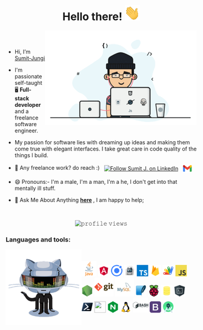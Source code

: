 <h1 align="center">
  Hello there!
  <img src="assets/Hi.gif" width="40px" />
</h1>

<!----
![](https://visitor-badge.glitch.me/badge?page_id=Sumit-Jungi.Sumit-Jungi)
--->

<img align="right" height="250" width="400" alt="GIF" src="assets/code1.gif"/>

<br /> 
<br /> 

- Hi, I’m [Sumit-Jungi](mailto:sumit.jungi555@gmail.com)

- I'm passionate self-taught 🖥 <strong>Full-stack developer</strong> and a freelance software engineer. 

- My passion for software lies with dreaming up ideas and making them come true with elegant interfaces. I take great care in code quality of the things I build.
<!-- <img align="right" alt="GIF" src="assets/code.gif" width="500" height="320" />
 -->

- 💼 Any freelance work? do reach :) &nbsp; [<img src="https://raw.githubusercontent.com/peterthehan/peterthehan/master/assets/linkedin.svg" width="22px" align="center" alt="Follow Sumit J. on LinkedIn" title="Follow Sumit J. on LinkedIn"/>](https://www.linkedin.com/in/sumitjungi/) &nbsp; [<img src="https://raw.githubusercontent.com/github/explore/26c6664ab3c97ff5cef04c3a3f2498bf518186d6/topics/gmail/gmail.png" width="25px" align="center" alt="Send mail to Sumit" title="Send mail to Sumit"/>](mailto:sumit.jungi555@gmail.com) 

- 😄 Pronouns:- I'm a male, I'm a man, I'm a he, I don't get into that mentally ill stuff.

- 💬 Ask Me About Anything <strong> [here](https://github.com/Sumit-Jungi/Sumit-Jungi/issues/1) </strong>, I am happy to help;

<br />
<p align="center">
  <img src="https://komarev.com/ghpvc/?username=sumit-jungi&style=flat&color=blue" alt="𝚙𝚛𝚘𝚏𝚒𝚕𝚎 𝚟𝚒𝚎𝚠𝚜">
<p>


### Languages and tools:
<img align="left" height="200px" width="200px" alt="𝙶𝙸𝙵" src="assets/github.gif"/>
<br/>

<code><img height="40" width="40" src="https://raw.githubusercontent.com/github/explore/26c6664ab3c97ff5cef04c3a3f2498bf518186d6/topics/java/java.png"></code>
<code><img height="30" width="30" src="https://raw.githubusercontent.com/github/explore/26c6664ab3c97ff5cef04c3a3f2498bf518186d6/topics/angular/angular.png"></code>
<code><img height="30" width="30" src="https://raw.githubusercontent.com/github/explore/26c6664ab3c97ff5cef04c3a3f2498bf518186d6/topics/ionic/ionic.png"></code>
<code><img height="30" width="30" src="https://raw.githubusercontent.com/github/explore/26c6664ab3c97ff5cef04c3a3f2498bf518186d6/topics/cordova/cordova.png"></code>
<code><img height="30" width="30" src="https://raw.githubusercontent.com/github/explore/26c6664ab3c97ff5cef04c3a3f2498bf518186d6/topics/typescript/typescript.png"></code>
<code><img height="30" width="30" src="https://raw.githubusercontent.com/github/explore/26c6664ab3c97ff5cef04c3a3f2498bf518186d6/topics/firebase/firebase.png"></code>
<code><img height="30" width="30" src="https://raw.githubusercontent.com/github/explore/26c6664ab3c97ff5cef04c3a3f2498bf518186d6/topics/google-apps-script/google-apps-script.png"></code>
<code><img height="30" width="30" src="https://raw.githubusercontent.com/github/explore/26c6664ab3c97ff5cef04c3a3f2498bf518186d6/topics/javascript/javascript.png"></code>
<code><img height="30" width="30" src="https://raw.githubusercontent.com/github/explore/26c6664ab3c97ff5cef04c3a3f2498bf518186d6/topics/nodejs/nodejs.png"></code>
<code><img height="50" width="50" src="https://raw.githubusercontent.com/github/explore/26c6664ab3c97ff5cef04c3a3f2498bf518186d6/topics/git/git.png"></code>
<code><img height="50" width="50" src="https://raw.githubusercontent.com/github/explore/26c6664ab3c97ff5cef04c3a3f2498bf518186d6/topics/mysql/mysql.png"></code>
<code><img height="30" width="30" src="https://raw.githubusercontent.com/github/explore/26c6664ab3c97ff5cef04c3a3f2498bf518186d6/topics/sqlite/sqlite.png"></code>
<code><img height="30" width="30" src="https://raw.githubusercontent.com/github/explore/26c6664ab3c97ff5cef04c3a3f2498bf518186d6/topics/raspberry-pi/raspberry-pi.png"></code>
<code><img height="30" width="30" src="https://raw.githubusercontent.com/github/explore/26c6664ab3c97ff5cef04c3a3f2498bf518186d6/topics/database/database.png"></code>
<code><img height="30" width="30" src="https://raw.githubusercontent.com/github/explore/26c6664ab3c97ff5cef04c3a3f2498bf518186d6/topics/angular-cli/angular-cli.png"></code>
<code><img height="30" width="30" src="https://raw.githubusercontent.com/github/explore/26c6664ab3c97ff5cef04c3a3f2498bf518186d6/topics/powershell/powershell.png"></code>
<code><img height="30" width="30" src="https://github.com/Thomas-George-T/Thomas-George-T/blob/master/assets/jira.svg"></code>
<code><img height="30" width="30" src="https://raw.githubusercontent.com/github/explore/26c6664ab3c97ff5cef04c3a3f2498bf518186d6/topics/nginx/nginx.png"></code>
<code><img height="30" width="30" src="https://raw.githubusercontent.com/github/explore/26c6664ab3c97ff5cef04c3a3f2498bf518186d6/topics/linux/linux.png"></code>
<code><img height="40" width="40" src="https://raw.githubusercontent.com/github/explore/26c6664ab3c97ff5cef04c3a3f2498bf518186d6/topics/bash/bash.png"></code>
<code><img height="30" width="30" src="https://raw.githubusercontent.com/github/explore/26c6664ab3c97ff5cef04c3a3f2498bf518186d6/topics/bootstrap/bootstrap.png"></code>
<code><img height="30" width="30" src="https://raw.githubusercontent.com/github/explore/26c6664ab3c97ff5cef04c3a3f2498bf518186d6/topics/android-studio/android-studio.png"></code>

<!---- 👀 I’m interested in ...
- 🌱 I’m currently learning ...
- 💞️ I’m looking to collaborate on ...
- 📫 How to reach me ...


Sumit-Jungi/Sumit-Jungi is a ✨ special ✨ repository because its `README.md` (this file) appears on your GitHub profile.
You can click the Preview link to take a look at your changes.
--->
